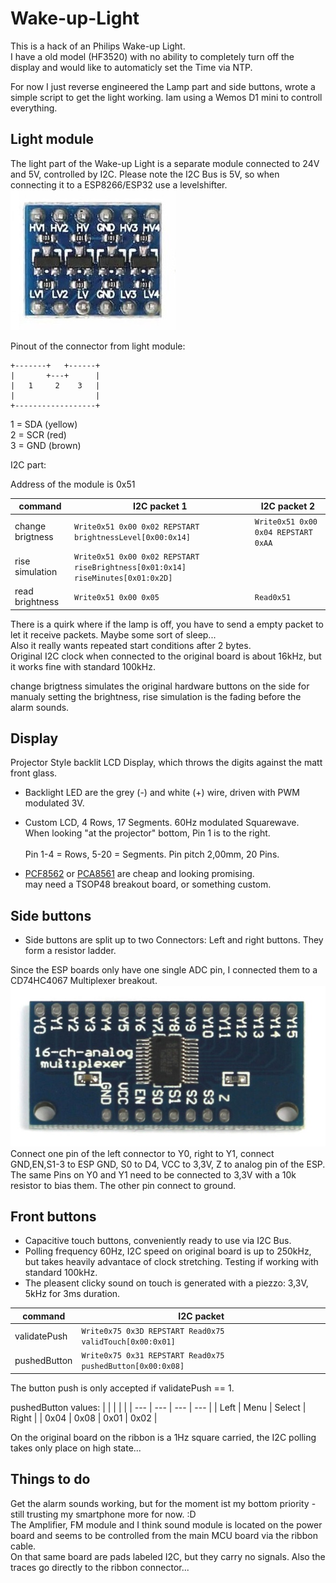# Wake-up-Light
This is a hack of an Philips Wake-up Light.<br>
I have a old model (HF3520) with no ability to completely turn off the display and would like to automaticly set the Time via NTP.

For now I just reverse engineered the Lamp part and side buttons, wrote a simple script to get the light working.
Iam using a Wemos D1 mini to controll everything.

## Light module
The light part of the Wake-up Light is a separate module connected to 24V and 5V, controlled by I2C.
Please note the I2C Bus is 5V, so when connecting it to a ESP8266/ESP32 use a levelshifter.<br>
![alt text](https://github.com/BKayCode/Wake-up-Light/blob/main/levelshifter.jpg?raw=true)<br>

Pinout of the connector from light module:

```
+-------+   +------+
|       +---+      |
|   1     2    3   |
|                  |
+------------------+
```

1 = SDA (yellow)<br>
2 = SCR (red)<br>
3 = GND (brown)<br>

I2C part:

Address of the module is 0x51

| command  | I2C packet 1 | I2C packet 2 | 
| ------------- | ------------- | ------------- |
| change brigtness  | `Write0x51 0x00 0x02 REPSTART brightnessLevel[0x00:0x14]`   |  `Write0x51 0x00 0x04 REPSTART 0xAA` |
| rise simulation  | `Write0x51 0x00 0x02 REPSTART riseBrightness[0x01:0x14] riseMinutes[0x01:0x2D]`   |   |
| read brightness  | `Write0x51 0x00 0x05` | `Read0x51` |

There is a quirk where if the lamp is off, you have to send a empty packet to let it receive packets. Maybe some sort of sleep...<br>
Also it really wants repeated start conditions after 2 bytes.<br>
Original I2C clock when connected to the original board is about 16kHz, but it works fine with standard 100kHz.

change brigtness simulates the original hardware buttons on the side for manualy setting the brightness, rise simulation is the fading before the alarm sounds.

## Display

Projector Style backlit LCD Display, which throws the digits against the matt front glass.

- Backlight LED are the grey (-) and white (+) wire, driven with PWM modulated 3V.

- Custom LCD, 4 Rows, 17 Segments. 60Hz modulated Squarewave.<br>
When looking "at the projector" bottom, Pin 1 is to the right.<br><br>
Pin 1-4 = Rows, 5-20 = Segments. Pin pitch 2,00mm, 20 Pins.

- [PCF8562](https://www.nxp.com/docs/en/data-sheet/PCF8562.pdf) or [PCA8561](https://www.nxp.com/docs/en/data-sheet/PCA8561.pdf) are cheap and looking promising.<br>
  may need a TSOP48 breakout board, or something custom. 

## Side buttons

- Side buttons are split up to two Connectors: Left and right buttons. They form a resistor ladder.

Since the ESP boards only have one single ADC pin, I connected them to a CD74HC4067 Multiplexer breakout.
![alt text](https://github.com/BKayCode/Wake-up-Light/blob/main/CD74HC4067.jpg?raw=true)<br>
Connect one pin of the left connector to Y0, right to Y1, connect GND,EN,S1-3 to ESP GND, S0 to D4, VCC to 3,3V, Z to analog pin of the ESP.
The same Pins on Y0 and Y1 need to be connected to 3,3V with a 10k resistor to bias them. The other pin connect to ground.


## Front buttons

- Capacitive touch buttons, conveniently ready to use via I2C Bus. <br>
- Polling frequency 60Hz, I2C speed on original board is up to 250kHz, but takes heavily advantace of clock stretching. Testing if working with standard 100kHz.<br>
- The pleasent clicky sound on touch is generated with a piezzo: 3,3V, 5kHz for 3ms duration.<br>

| command  | I2C packet
| ------------- | ------------- |
| validatePush  | `Write0x75 0x3D REPSTART Read0x75 validTouch[0x00:0x01]` | 
| pushedButton  | `Write0x75 0x31 REPSTART Read0x75 pushedButton[0x00:0x08]`|

The button push is only accepted if validatePush == 1.

pushedButton values:
|   |   |   |  |
| --- | --- | --- | --- |
| Left | Menu	 | Select	 | Right |
| 0x04	| 	0x08	| 	0x01	| 	0x02 |

On the original board on the ribbon is a 1Hz square carried, the I2C polling takes only place on high state...


## Things to do

Get the alarm sounds working, but for the moment ist my bottom priority - still trusting my smartphone more for now. :D<br>
The Amplifier, FM module and I think sound module is located on the power board and seems to be controlled from the main MCU board via the ribbon cable.<br>
On that same board are pads labeled I2C, but they carry no signals. Also the traces go directly to the ribbon connector...
